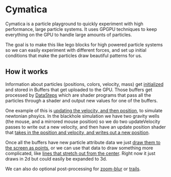 # Cymatica

Cymatica is a particle playground to quickly experiment with high performance, large particle systems.  It uses GPGPU techniques to keep everything on the GPU to handle large amounts of particles.

The goal is to make this like lego blocks for high powered particle systems so we can easily experiment with different forces, and set up initial conditions that make the particles draw beautiful patterns for us.

## How it works

Information about particles (positions, colors, velocity, mass) get [initialized](/processes/blackhole.ts#L20-L21) and stored in Buffers that get uploaded to the GPU.  Those buffers get processed by [DataSteps](/steps/datastep.ts) which are shader programs that pass all the particles through a shader and output new values for one of the buffers.

One example of this is [updating the velocity, and then position](/processes/blackhole.ts#L25-L61), to simulate newtonian phsyics.  In the blackhole simulation we have two gravity wells (the mouse, and a mirrored mouse position) so we do two updateVelocity passes to write out a new velocity, and then have an update position shader that [takes in the position and velocity, and writes out a new position](/processes/blackhole.ts#L57-L58).

Once all the buffers have new particle attribute data we just [draw them to the screen as points](/processes/blackhole.ts#L63-L65), or we can use that data to draw something more complicated, like [lines that stretch out from the center](/main/renderers/drawLines.ts).  Right now it just draws in 2d but could easily be expanded to 3d.

We can also do optional post-processing for [zoom-blur](/postprocess/blur.ts) or [trails](/index.ts#L27-L30).